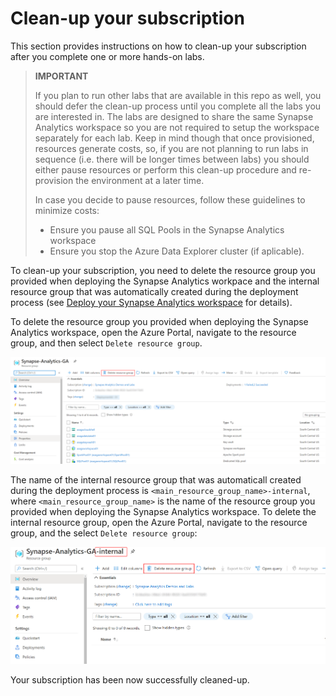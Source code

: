 # Clean-up your subscription

This section provides instructions on how to clean-up your subscription after you complete one or more hands-on labs.

>**IMPORTANT**
>
>If you plan to run other labs that are available in this repo as well, you should defer the clean-up process until you complete all the labs you are interested in. The labs are designed to share the same Synapse Analytics workspace so you are not required to setup the workspace separately for each lab. Keep in mind though that once provisioned, resources generate costs, so, if you are not planning to run labs in sequence (i.e. there will be longer times between labs) you should either pause resources or perform this clean-up procedure and re-provision the environment at a later time.
>
>In case you decide to pause resources, follow these guidelines to minimize costs:
>
> - Ensure you pause all SQL Pools in the Synapse Analytics workspace
> - Ensure you stop the Azure Data Explorer cluster (if aplicable).

To clean-up your subscription, you need to delete the resource group you provided when deploying the Synapse Analytics workpace and the internal resource group that was automatically created during the deployment process (see [Deploy your Synapse Analytics workspace](./deploy-asa-workspace.md) for details).

To delete the resource group you provided when deploying the Synapse Analytics workspace, open the Azure Portal, navigate to the resource group, and then select `Delete resource group`.

![Delete main resource group](./../media/cleanup-01.png)

The name of the internal resource group that was automaticall created during the deployment process is `<main_resource_group_name>-internal`, where `<main_resource_group_name>` is the name of the resource group you provided when deploying the Synapse Analytics workspace. To delete the internal resource group, open the Azure Portal, navigate to the resource group, and the select `Delete resource group`:

![Delete internal resource group](./../media/cleanup-02.png)

Your subscription has been now successfully cleaned-up.
